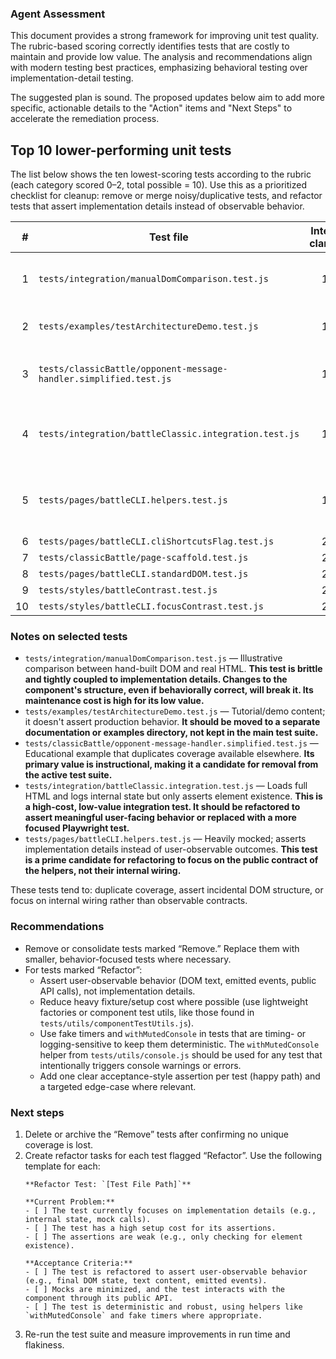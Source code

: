 ### Agent Assessment

This document provides a strong framework for improving unit test quality. The rubric-based scoring correctly identifies tests that are costly to maintain and provide low value. The analysis and recommendations align with modern testing best practices, emphasizing behavioral testing over implementation-detail testing.

The suggested plan is sound. The proposed updates below aim to add more specific, actionable details to the "Action" items and "Next Steps" to accelerate the remediation process.

## Top 10 lower-performing unit tests

The list below shows the ten lowest-scoring tests according to the rubric (each category scored 0–2, total possible = 10). Use this as a prioritized checklist for cleanup: remove or merge noisy/duplicative tests, and refactor tests that assert implementation details instead of observable behavior.

| # | Test file | Intent clarity | Behavioral relevance | Assertion quality | Isolation & robustness | Cost vs coverage | Total | Action |
|---:|---|:--:|:--:|:--:|:--:|:--:|:--:|---|
| 1 | `tests/integration/manualDomComparison.test.js` | 1 | 0 | 1 | 1 | 0 | 3 | **Remove** (brittle, implementation detail) |
| 2 | `tests/examples/testArchitectureDemo.test.js` | 1 | 0 | 1 | 2 | 0 | 4 | **Remove** (demo/tutorial code) |
| 3 | `tests/classicBattle/opponent-message-handler.simplified.test.js` | 1 | 0 | 1 | 1 | 1 | 4 | **Remove** (educational, duplicates coverage) |
| 4 | `tests/integration/battleClassic.integration.test.js` | 1 | 1 | 1 | 1 | 0 | 4 | **Refactor** (assert behavior, not just existence) or remove |
| 5 | `tests/pages/battleCLI.helpers.test.js` | 1 | 1 | 1 | 1 | 0 | 4 | **Refactor** (focus on observable output, not mocks) |
| 6 | `tests/pages/battleCLI.cliShortcutsFlag.test.js` | 2 | 1 | 1 | 1 | 0 | 5 | Refactor |
| 7 | `tests/classicBattle/page-scaffold.test.js` | 2 | 1 | 1 | 1 | 0 | 5 | Refactor |
| 8 | `tests/pages/battleCLI.standardDOM.test.js` | 2 | 1 | 1 | 2 | 0 | 6 | Refactor |
| 9 | `tests/styles/battleContrast.test.js` | 2 | 1 | 1 | 2 | 0 | 6 | Refactor |
| 10 | `tests/styles/battleCLI.focusContrast.test.js` | 2 | 1 | 2 | 2 | 0 | 7 | Refactor |

### Notes on selected tests

- `tests/integration/manualDomComparison.test.js` — Illustrative comparison between hand-built DOM and real HTML. **This test is brittle and tightly coupled to implementation details. Changes to the component's structure, even if behaviorally correct, will break it. Its maintenance cost is high for its low value.**
- `tests/examples/testArchitectureDemo.test.js` — Tutorial/demo content; it doesn't assert production behavior. **It should be moved to a separate documentation or examples directory, not kept in the main test suite.**
- `tests/classicBattle/opponent-message-handler.simplified.test.js` — Educational example that duplicates coverage available elsewhere. **Its primary value is instructional, making it a candidate for removal from the active test suite.**
- `tests/integration/battleClassic.integration.test.js` — Loads full HTML and logs internal state but only asserts element existence. **This is a high-cost, low-value integration test. It should be refactored to assert meaningful user-facing behavior or replaced with a more focused Playwright test.**
- `tests/pages/battleCLI.helpers.test.js` — Heavily mocked; asserts implementation details instead of user-observable outcomes. **This test is a prime candidate for refactoring to focus on the public contract of the helpers, not their internal wiring.**

These tests tend to: duplicate coverage, assert incidental DOM structure, or focus on internal wiring rather than observable contracts.

### Recommendations

- Remove or consolidate tests marked “Remove.” Replace them with smaller, behavior-focused tests where necessary.
- For tests marked “Refactor”:
	- Assert user-observable behavior (DOM text, emitted events, public API calls), not implementation details.
	- Reduce heavy fixture/setup cost where possible (use lightweight factories or component test utils, like those found in `tests/utils/componentTestUtils.js`).
	- Use fake timers and `withMutedConsole` in tests that are timing- or logging-sensitive to keep them deterministic. The `withMutedConsole` helper from `tests/utils/console.js` should be used for any test that intentionally triggers console warnings or errors.
	- Add one clear acceptance-style assertion per test (happy path) and a targeted edge-case where relevant.

### Next steps

1. Delete or archive the “Remove” tests after confirming no unique coverage is lost.
2. Create refactor tasks for each test flagged “Refactor”. Use the following template for each:
    ```
    **Refactor Test: `[Test File Path]`**

    **Current Problem:**
    - [ ] The test currently focuses on implementation details (e.g., internal state, mock calls).
    - [ ] The test has a high setup cost for its assertions.
    - [ ] The assertions are weak (e.g., only checking for element existence).

    **Acceptance Criteria:**
    - [ ] The test is refactored to assert user-observable behavior (e.g., final DOM state, text content, emitted events).
    - [ ] Mocks are minimized, and the test interacts with the component through its public API.
    - [ ] The test is deterministic and robust, using helpers like `withMutedConsole` and fake timers where appropriate.
    ```
3. Re-run the test suite and measure improvements in run time and flakiness.